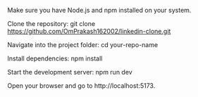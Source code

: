 Make sure you have Node.js and npm installed on your system.

Clone the repository:
git clone https://github.com/OmPrakash162002/linkedin-clone.git

Navigate into the project folder:
cd your-repo-name

Install dependencies:
npm install

Start the development server:
npm run dev 

Open your browser and go to http://localhost:5173.

